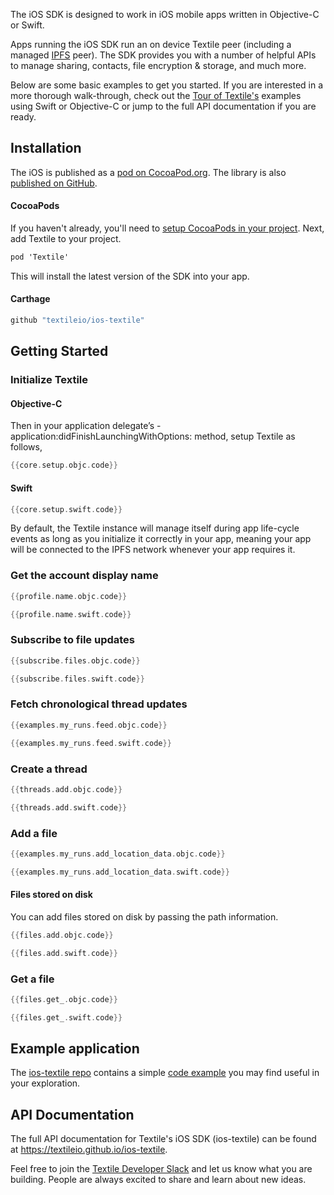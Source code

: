 The iOS SDK is designed to work in iOS mobile apps written in Objective-C or Swift. 

Apps running the iOS SDK run an on device Textile peer (including a managed [IPFS](https://ipfs.io) peer). The SDK provides you with a number of helpful APIs to manage sharing, contacts, file encryption & storage, and much more.

Below are some basic examples to get you started. If you are interested in a more thorough walk-through, check out the [Tour of Textile's](/a-tour-of-textile) examples using Swift or Objective-C or jump to the full API documentation if you are ready.

## Installation

The iOS is published as a [pod on CocoaPod.org](https://cocoapods.org/pods/Textile). The library is also [published on GitHub](https://github.com/textileio/ios-textile).

#### CocoaPods

If you haven't already, you'll need to [setup CocoaPods in your project](https://guides.cocoapods.org/using/using-cocoapods.html). Next, add Textile to your project.


```cmd
pod 'Textile'
```

This will install the latest version of the SDK into your app. 

#### Carthage

```cmd
github "textileio/ios-textile"
```

## Getting Started

### Initialize Textile

#### Objective-C 

Then in your application delegate’s - application:didFinishLaunchingWithOptions: method, setup Textile as follows,

```Objective-C
{{core.setup.objc.code}}
```

#### Swift

```Swift
{{core.setup.swift.code}}
```

By default, the Textile instance will manage itself during app life-cycle events as long as you initialize it correctly in your app, meaning your app will be connected to the IPFS network whenever your app requires it.

### Get the account display name

```Objective-C tab="Objective-C"
{{profile.name.objc.code}}
```

```Swift tab="Swift"
{{profile.name.swift.code}}
```

### Subscribe to file updates

```Objective-C tab="Objective-C"
{{subscribe.files.objc.code}}
```

```Swift tab="Swift"
{{subscribe.files.swift.code}}
```


### Fetch chronological thread updates

```Objective-C tab="Objective-C"
{{examples.my_runs.feed.objc.code}}
```

```Swift tab="Swift"
{{examples.my_runs.feed.swift.code}}
```

### Create a thread

```Objective-C tab="Objective-C"
{{threads.add.objc.code}}
```

```Swift tab="Swift"
{{threads.add.swift.code}}
```

### Add a file

```Objective-C tab="Objective-C"
{{examples.my_runs.add_location_data.objc.code}}
```

```Swift tab="Swift"
{{examples.my_runs.add_location_data.swift.code}}
```

#### Files stored on disk

You can add files stored on disk by passing the path information.

```Objective-C tab="Objective-C"
{{files.add.objc.code}}
```

```Swift tab="Swift"
{{files.add.swift.code}}
```

### Get a file

```Objective-C tab="Objective-C"
{{files.get_.objc.code}}
```

```Swift tab="Swift"
{{files.get_.swift.code}}
```

## Example application

The [ios-textile repo](https://github.com/textileio/ios-textile) contains a simple [code example](https://github.com/textileio/ios-textile/tree/master/Example) you may find useful in your exploration.

## API Documentation

The full API documentation for Textile's iOS SDK (ios-textile) can be found at https://textileio.github.io/ios-textile.

Feel free to join the [Textile Developer Slack](https://slack.textile.io/) and let us know what you are building. People are always excited to share and learn about new ideas. 
